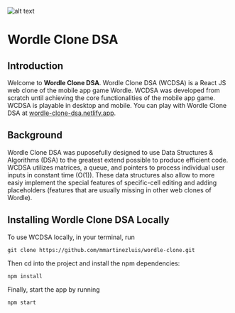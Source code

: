 ![alt text](https://user-images.githubusercontent.com/75151961/200998814-a9a4d7bb-a542-4ba6-a2de-aa356d37a58e.png "Wordle Clone DSA")

# Wordle Clone DSA

## Introduction
Welcome to __Wordle Clone DSA__. Wordle Clone DSA (WCDSA) is a React JS web clone of the mobile app game Wordle. WCDSA was developed from scratch until achieving the core functionalities of the mobile app game. WCDSA is playable in desktop and mobile. You can play with Wordle Clone DSA at [wordle-clone-dsa.netlify.app](https://wordle-clone-dsa.netlify.app/).

## Background
Wordle Clone DSA was puposefully designed to use Data Structures & Algorithms (DSA) to the greatest extend possible to produce efficient code. WCDSA utilizes matrices, a queue, and pointers to process individual user inputs in constant time (O(1)). These data structures also allow to more easiy implement the special features of specific-cell editing and adding placeholders (features that are usually missing in other web clones of Wordle). 

## Installing Wordle Clone DSA Locally
To use WCDSA locally, in your terminal, run
```
git clone https://github.com/mmartinezluis/wordle-clone.git
```

Then cd into the project and install the npm dependencies:
```
npm install
```

Finally, start the app by running
```
npm start
```